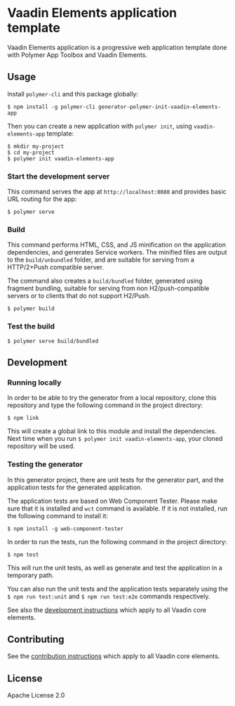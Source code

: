 # Vaadin Elements application template

Vaadin Elements application is a progressive web application template done with Polymer App Toolbox and Vaadin Elements.

## Usage

Install `polymer-cli` and this package globally:

    $ npm install -g polymer-cli generator-polymer-init-vaadin-elements-app

Then you can create a new application with `polymer init`, using `vaadin-elements-app` template:

    $ mkdir my-project
    $ cd my-project
    $ polymer init vaadin-elements-app

### Start the development server

This command serves the app at `http://localhost:8080` and provides basic URL
routing for the app:

    $ polymer serve

### Build

This command performs HTML, CSS, and JS minification on the application
dependencies, and generates Service workers.
The minified files are output to the `build/unbundled` folder, and are suitable
for serving from a HTTP/2+Push compatible server.

The command also creates a `build/bundled` folder,
generated using fragment bundling, suitable for serving from non
H2/push-compatible servers or to clients that do not support H2/Push.

    $ polymer build

### Test the build

    $ polymer serve build/bundled

## Development

### Running locally

In order to be able to try the generator from a local repository, clone this
repository and type the following command in the project directory:

    $ npm link

This will create a global link to this module and install the dependencies.
Next time when you run `$ polymer init vaadin-elements-app`, your cloned
repository will be used.

### Testing the generator

In this generator project, there are unit tests for the generator part,
and the application tests for the generated application.

The application tests are based on Web Component Tester. Please make sure that
it is installed and `wct` command is available. If it is not installed, run
the following command to install it:

    $ npm install -g web-component-tester

In order to run the tests, run the following command in the project directory:

    $ npm test

This will run the unit tests, as well as generate and test the application in
a temporary path.

You can also run the unit tests and the application tests separately using the
`$ npm run test:unit` and `$ npm run test:e2e` commands respectively.

See also the [development instructions](https://github.com/vaadin/vaadin-core-elements#development) which apply to all Vaadin core elements.

## Contributing

See the [contribution instructions](https://github.com/vaadin/vaadin-core-elements#contributing) which apply to all Vaadin core elements.

## License

Apache License 2.0
